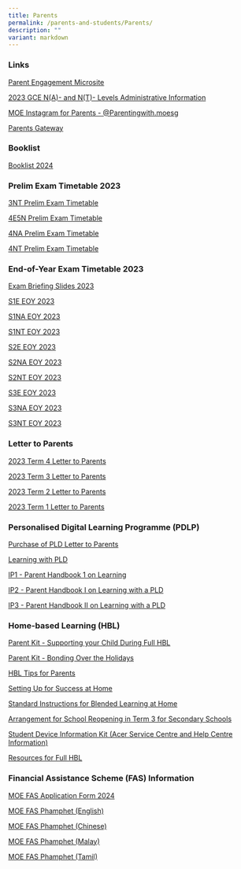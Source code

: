 ```yaml
---
title: Parents
permalink: /parents-and-students/Parents/
description: ""
variant: markdown
---
```

### **Links**


[Parent Engagement Microsite ](https://sites.google.com/moe.edu.sg/parents-at-outram/home_1)

[2023 GCE N(A)- and N(T)- Levels Administrative Information ](/files/2023_N_Level_Results_Admin_Briefg_website_updated_1_30pm.pdf)

[MOE Instagram for Parents - @Parentingwith.moesg](https://www.instagram.com/parentingwith.moesg/)

[Parents Gateway](https://pg.moe.edu.sg/)


<!--
### **Information on COVID-19 Vaccination for Students**
[Information on Covid 19 Vaccination for Students](/Information-on-COVID-19-Vaccination-for-Students/)
-->

<!--
<ul class="jekyllcodex_accordion">

  <li>

    <input type="checkbox" id="accordion1">

    <label for="accordion1">Booklists</label>

    <div>

<p> [Booklist 2024](/files/2024%20booklist.pdf)
			</p>

    </div>

</li>
  <li>

    <input type="checkbox" id="accordion2">

    <label for="accordion2">Letter to Parents 2023</label>

    <div>
			<p> <a href="/files%2FParents%20and%20Students%2FParents%2FLetter%20to%20Parents%202023/editMediaSettings/2023%20Term%202%20Letter%20to%20Parents%20.pdf">Term 2 Letter to Parents 2023</a>
			</p>
	

<p> <a href="/files/Links/Parents/Letter%20to%20Parents%202023/2023%20Term%201%20Letter%20to%20Parents%20Final.pdf">Term 1 Letter to Parents 2023</a>
			</p>

    </div>

</li>
	
<li>

    <input type="checkbox" id="accordion3">

    <label for="accordion3">PDLP 2023</label>

    <div>

<p> 
				<a href="/files/Links/Parents/PDLP%202022/Purchase%20of%20PLD%20Letter%20to%20Parents.pdf">Purchase of PLD Letter to Parents</a><br>
			<a href="/files/Links/Parents/PDLP%202022/Learning%20with%20PLD%20Outram%20Secondary%20School.pdf">Learning with PLD Outram Secondary School</a><br>
			<a href="/files/Links/Parents/PDLP%202022/IP2%20-%20Parent%20Handbook%20I%20on%20Learning%20with%20a%20PLD_8%20Dec%2021.pdf">IP2 - Parent Handbook (I) on Learning with a PLD</a><br>
			<a href="/files/Links/Parents/PDLP%202022/IP3%20-%20Parent%20Handbook%20II%20on%20Learning%20with%20a%20PLD_8%20Dec%2021.pdf">IP3 - Parent Handbook (II) on Learning with a PLD</a><br>
			</p>

  </div>

</li>
	
<li>

    <input type="checkbox" id="accordion4">

    <label for="accordion4"> HBL </label>

    <div>

      	<p> 
				<a href="/files/Links/Parents/HBL/Arrangement%20for%20School%20Reopening%20in%20Term%203%20for%20Secondary%20Schools.pdf">Arrangement for School Reopening in Term 3</a><br>
			<a href="/Information-on-COVID-19-Vaccination-for-Students/ ">Information on COVID-19 Vaccination for Students</a><br>
			<a href="/files/Links/Parents/HBL/Parent%20Kit_Bonding%20Over%20the%20Holidays_.pdf">Bonding over the Holidays! (Parent Kit)</a><br>
			<a href="/files/Links/Parents/HBL/Parent%20Kit%20-%20Supporting%20your%20child%20during%20Full%20HBL.pdf">Parent Kit - Supporting your Child During Full HBL</a><br>
			<a href="/Resources-for-FHBL/">Resources for FHBL</a><br>
			<a href="/files/Links/Parents/HBL/Appendix%201%20-%20Student%20Device%20Information%20Kit%20Acer%20Service%20Centre%20and%20HelpCentre%20Information.pdf">Student Device Information Kit (Acer Service centre)</a><br>
				<a href="/files/Links/Parents/HBL/Standard%20Instructions%20for%20BLHome.pdf">Blended Learning@home: Instructions to Students</a><br>
				<a href="/files/Links/Parents/HBL/Parent%20Handbook%20I%20on%201_1%20Learning.pdf">Parent Handbook I on 1  1 Learning</a><br></p>

    </div>

</li>
	
<li>

    <input type="checkbox" id="accordion5">

    <label for="accordion5">FAS Information</label>

    <div>

<p>
	
<a href="/files/Links/Parents/FAS%20Information/MOE%20FAS%20APPLICATION%20FORM.pdf)">MOE FAS Application Form 2023</a><br>
			<a href="/files/Links/Parents/FAS%20Information/MOE%20FAS%20Application%20Form%20Sep%2021%20for%20OSS%20website.pdf">MOE FAS Application Form 2022</a><br>
			<a href="/files/Links/Parents/FAS%20Information/MOE_FAS_Pamphlet_2022.pdf">MOE FAS Scheme 2022</a><br>
			<a href="MOE-FAS-for-Y2021-is-open-for-application-now">MOE-FAS for Y2021 is open for application now!</a><br>
			<a href="https://www.instagram.com/parentingwith.moesg">MOE's Instagram account for parents (@parentingwith.moesg)</a><br>
			<a href="distinctive-programmes/Applied-Learning-Programme">Applied Learning Program/Learning for Life Program</a><br>
				<a href="/files/Links/Parents/FAS%20Information/MOE-FAS%20Application%20Form%20Y2021.pdf">MOE FAS Application Form</a><br></p>

    </div>

</li>
	
<li>

    <input type="checkbox" id="accordion6">

    <label for="accordion6">Parent Gateway</label>

    <div>

<p> 
				<a href="Launch-of-Parents-Gateway">Parent Gateway Portal</a><br> </p>

    </div>

</li>
	
</ul>

-->



### **Booklist**

[Booklist 2024](/files/2024%20booklist.pdf)


###  Prelim Exam Timetable 2023
[3NT Prelim Exam Timetable](/files/Parents%20and%20Students/Parents/Letter%20to%20Parents%202023/3nt%20prelim%20exam%20timetable.pdf)

[4E5N Prelim Exam Timetable](/files/Parents%20and%20Students/Parents/Letter%20to%20Parents%202023/4e5n%20prelim%20exam%20timetable%20updated%2015aug.pdf)

[4NA Prelim Exam Timetable](/files/Parents%20and%20Students/Parents/Letter%20to%20Parents%202023/4na%20prelim%20exam%20timetable.pdf)

[4NT Prelim Exam Timetable](/files/Parents%20and%20Students/Parents/Letter%20to%20Parents%202023/4nt%20prelim%20exam%20timetable.pdf)
###  End-of-Year Exam Timetable 2023

[Exam Briefing Slides 2023](/files/Parents%20and%20Students/Parents/Exam%20Timetables/exam_briefing_2023.pdf)

[S1E EOY 2023](/files/Parents%20and%20Students/Parents/Exam%20Timetables/s1e%20eoy%20updated%2013%20sep.pdf)

[S1NA EOY 2023](/files/Parents%20and%20Students/Parents/Exam%20Timetables/s1na%20eoy%20updated%2013%20sep.pdf)

[S1NT EOY 2023](/files/Parents%20and%20Students/Parents/Exam%20Timetables/s1nt%20eoy%20updated%2013%20sep.pdf)

[S2E EOY 2023](/files/Parents%20and%20Students/Parents/Exam%20Timetables/s2e%20eoy%20updated%2013%20sep.pdf)

[S2NA EOY 2023](/files/Parents%20and%20Students/Parents/Exam%20Timetables/s2na%20eoy%20updated%2013%20sep.pdf)

[S2NT EOY 2023](/files/Parents%20and%20Students/Parents/Exam%20Timetables/s2nt%20eoy%20updated%2013%20sep.pdf)


[S3E EOY 2023](/files/Parents%20and%20Students/Parents/Exam%20Timetables/s3e%20eoy%202023.pdf)

[S3NA EOY 2023](/files/Parents%20and%20Students/Parents/Exam%20Timetables/s3na%20eoy%202023.pdf)

[S3NT EOY 2023](/files/Parents%20and%20Students/Parents/Exam%20Timetables/s3nt%20eoy%202023.pdf)
### **Letter to Parents**

<!-- 
-->
[2023 Term 4 Letter to Parents](/files/Parents%20and%20Students/Parents/Letter%20to%20Parents%202023/2023%20term%204%20letter%20to%20parents%20final.pdf)

[2023 Term 3 Letter to Parents](/files/Parents%20and%20Students/Parents/Letter%20to%20Parents%202023/2023%20term%203%20letter%20to%20parents.pdf)

[2023 Term 2 Letter to Parents](/files/Parents%20and%20Students/Parents/Letter%20to%20Parents%202023/2023%20Term%202%20Letter%20to%20Parents%20new%20.pdf)

[2023 Term 1 Letter to Parents](/files/Parents%20and%20Students/Parents/Letter%20to%20Parents%202023/2023%20Term%201%20Letter%20to%20Parents%20Final.pdf)

### **Personalised Digital Learning Programme (PDLP)**

[Purchase of PLD Letter to Parents](/files/Parents%20and%20Students/Parents/PDLP%202022/Purchase%20of%20PLD%20Letter%20to%20Parents.pdf)

[Learning with PLD ](/files/Parents%20and%20Students/Parents/PDLP%202022/Learning%20with%20PLD%20Outram%20Secondary%20School.pdf)

[IP1 - Parent Handbook 1 on Learning](/files/Parents%20and%20Students/Parents/PDLP%202022/Parent%20Handbook%20I%20on%201_1%20Learning.pdf)

[IP2 - Parent Handbook I on Learning with a PLD](/files/Parents%20and%20Students/Parents/PDLP%202022/IP2%20-%20Parent%20Handbook%20I%20on%20Learning%20with%20a%20PLD_8%20Dec%2021.pdf)

[IP3 - Parent Handbook II on Learning with a PLD](/files/Parents%20and%20Students/Parents/PDLP%202022/IP3%20-%20Parent%20Handbook%20II%20on%20Learning%20with%20a%20PLD_8%20Dec%2021.pdf)

### **Home-based Learning (HBL)**

[Parent Kit - Supporting your Child During Full HBL](/files/Parents%20and%20Students/Parents/HBL/Parent%20Kit%20-%20Supporting%20your%20child%20during%20Full%20HBL.pdf)

[Parent Kit - Bonding Over the Holidays](/files/Parents%20and%20Students/Parents/HBL/Parent%20Kit_Bonding%20Over%20the%20Holidays_.pdf)

[HBL Tips for Parents](/files/Parents%20and%20Students/Parents/Resources%20for%20FHBL/FOR%20PARENTS_HBL%20Tips%20for%20Parents.pdf)

[Setting Up for Success at Home](/files/Parents%20and%20Students/Parents/Resources%20for%20FHBL/FOR%20PARENTS_Setting%20up%20for%20Success%20at%20Home.pdf)

[Standard Instructions for Blended Learning at Home](/files/Parents%20and%20Students/Parents/HBL/Standard%20Instructions%20for%20BLHome.pdf)

[Arrangement for School Reopening in Term 3 for Secondary Schools](/files/Parents%20and%20Students/Parents/HBL/Arrangement%20for%20School%20Reopening%20in%20Term%203%20for%20Secondary%20Schools.pdf)

[Student Device Information Kit (Acer Service Centre and Help Centre Information)](/files/Parents%20and%20Students/Parents/HBL/Appendix%201%20-%20Student%20Device%20Information%20Kit%20Acer%20Service%20Centre%20and%20HelpCentre%20Information.pdf)

[Resources for Full HBL](/Resources-for-FHBL/)

### **Financial Assistance Scheme (FAS) Information**

[MOE FAS Application Form 2024](/files/Parents%20and%20Students/Parents/FAS%20Information/moe%20fas%20application%20form%202024.pdf)

[MOE FAS Phamphet (English)](/files/Parents%20and%20Students/Parents/FAS%20Information/moe%20fas%20pamphet%20el.pdf)

[MOE FAS Phamphet (Chinese)](/files/Parents%20and%20Students/Parents/FAS%20Information/moe%20fas%20pamphet%20cl.pdf)

[MOE FAS Phamphet (Malay)](/files/Parents%20and%20Students/Parents/FAS%20Information/moe%20fas%20pamphet%20ml.pdf)

[MOE FAS Phamphet (Tamil)](/files/Parents%20and%20Students/Parents/FAS%20Information/moe%20fas%20pamphet%20tl.pdf)